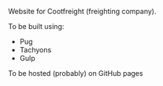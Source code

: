 Website for Cootfreight (freighting company).

To be built using:
- Pug
- Tachyons
- Gulp

To be hosted (probably) on GitHub pages
